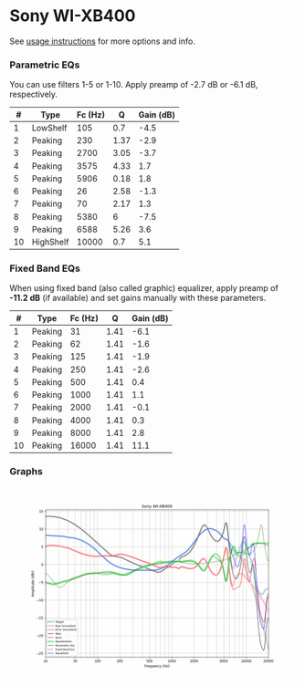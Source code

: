 # Sony WI-XB400
See [usage instructions](https://github.com/jaakkopasanen/AutoEq#usage) for more options and info.

### Parametric EQs
You can use filters 1-5 or 1-10. Apply preamp of -2.7 dB or -6.1 dB, respectively.

|   # | Type      |   Fc (Hz) |    Q |   Gain (dB) |
|-----|-----------|-----------|------|-------------|
|   1 | LowShelf  |       105 | 0.7  |        -4.5 |
|   2 | Peaking   |       230 | 1.37 |        -2.9 |
|   3 | Peaking   |      2700 | 3.05 |        -3.7 |
|   4 | Peaking   |      3575 | 4.33 |         1.7 |
|   5 | Peaking   |      5906 | 0.18 |         1.8 |
|   6 | Peaking   |        26 | 2.58 |        -1.3 |
|   7 | Peaking   |        70 | 2.17 |         1.3 |
|   8 | Peaking   |      5380 | 6    |        -7.5 |
|   9 | Peaking   |      6588 | 5.26 |         3.6 |
|  10 | HighShelf |     10000 | 0.7  |         5.1 |

### Fixed Band EQs
When using fixed band (also called graphic) equalizer, apply preamp of **-11.2 dB** (if available) and set gains manually with these parameters.

|   # | Type    |   Fc (Hz) |    Q |   Gain (dB) |
|-----|---------|-----------|------|-------------|
|   1 | Peaking |        31 | 1.41 |        -6.1 |
|   2 | Peaking |        62 | 1.41 |        -1.6 |
|   3 | Peaking |       125 | 1.41 |        -1.9 |
|   4 | Peaking |       250 | 1.41 |        -2.6 |
|   5 | Peaking |       500 | 1.41 |         0.4 |
|   6 | Peaking |      1000 | 1.41 |         1.1 |
|   7 | Peaking |      2000 | 1.41 |        -0.1 |
|   8 | Peaking |      4000 | 1.41 |         0.3 |
|   9 | Peaking |      8000 | 1.41 |         2.8 |
|  10 | Peaking |     16000 | 1.41 |        11.1 |

### Graphs
![](./Sony%20WI-XB400.png)
